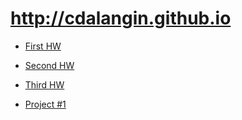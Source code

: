 # http://cdalangin.github.io

- [First HW](https://cdalangin.github.io/firstHW/firstHW.html)

- [Second HW](https://cdalangin.github.io/secondHW/secondHW.html)

- [Third HW](https://cdalangin.github.io/thirdHW/thirdHW.html)

- [Project #1](https://cdalangin.github.io/project1/index.html)
